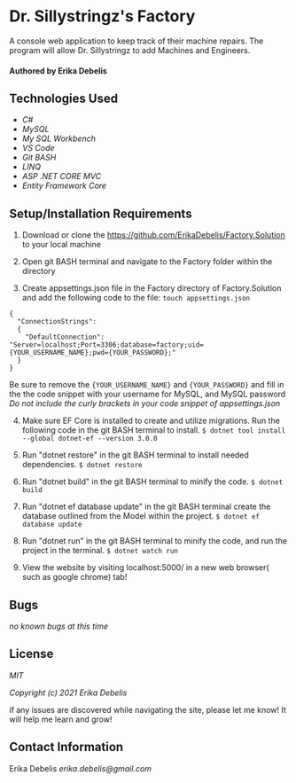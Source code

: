# Dr. Sillystringz's Factory

A console web application to keep track of their machine repairs. The program will allow Dr. Sillystringz to add Machines and Engineers.

#### Authored by Erika Debelis

## Technologies Used

* _C#_
* _MySQL_
* _My SQL Workbench_
* _VS Code_
* _Git BASH_
* _LINQ_
* _ASP .NET CORE MVC_
* _Entity Framework Core_

## Setup/Installation Requirements

1. Download or clone the https://github.com/ErikaDebelis/Factory.Solution to your local machine

2. Open git BASH terminal and navigate to the Factory folder within the directory

3. Create appsettings.json file in the Factory directory of Factory.Solution and add the following code to the file: 
    ``touch appsettings.json``

```
{
  "ConnectionStrings":
  {
    "DefaultConnection": "Server=localhost;Port=3306;database=factory;uid={YOUR_USERNAME_NAME};pwd={YOUR_PASSWORD};"
  }
}
```
Be sure to remove the ``{YOUR_USERNAME_NAME}`` and ``{YOUR_PASSWORD}`` and fill in the the code snippet with your username for MySQL, and MySQL password _Do not include the curly brackets in your code snippet of appsettings.json_

4. Make sure EF Core is installed to create and utilize migrations. Run the following code in the git BASH terminal to install.
    ``$ dotnet tool install --global dotnet-ef --version 3.0.0``

5. Run "dotnet restore" in the git BASH terminal to install needed dependencies.
    ``$ dotnet restore``

6. Run "dotnet build" in the git BASH terminal to minify the code.
    ``$ dotnet build``

7. Run "dotnet ef database update" in the git BASH terminal create the database outlined from the Model within the project.
    ``$ dotnet ef database update``

8. Run "dotnet run" in the git BASH terminal to  minify the code, and run the project in the terminal.
    ``$ dotnet watch run``

9. View the website by visiting localhost:5000/ in a new web browser( such as google chrome) tab!
## Bugs

_no known bugs at this time_

## License

_MIT_

_Copyright (c) 2021 Erika Debelis_

if any issues are discovered while navigating the site, please let me know! It will help me learn and grow!

## Contact Information

Erika Debelis _erika.debelis@gmail.com_